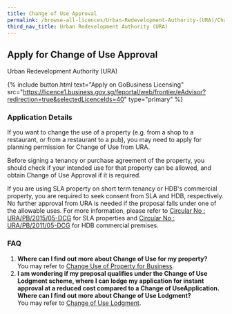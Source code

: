 ```yaml
---
title: Change of Use Approval
permalink: /browse-all-licences/Urban-Redevelopment-Authority-(URA)/Change-of-Use-Approval
third_nav_title: Urban Redevelopment Authority (URA)
---
```


## Apply for Change of Use Approval

Urban Redevelopment Authority (URA)

{% include button.html text="Apply on GoBusiness Licensing" src="https://licence1.business.gov.sg/feportal/web/frontier/eAdvisor?redirection=true&selectedLicenceIds=40" type="primary" %}

<H3>Application Details</H3>

<p>If you want to change the use of a property (e.g. from a shop to a restaurant, or from a restaurant to a pub), you may need to apply for planning permission for Change of Use from URA.</p>
 <p>Before signing a tenancy or purchase agreement of the property, you should check if your intended use for that property can be allowed, and obtain Change of Use Approval if it is required.</p>
 <p>If you are using SLA property on short term tenancy or HDB's commercial property, you are required to seek consent from SLA and HDB, respectively. No further approval from URA is needed if the proposal falls under one of the allowable uses. For more information, please refer to <a href="https://www.ura.gov.sg/Corporate/Guidelines/Circulars/dc15-05" target="_blank" rel="noopener">Circular No : URA/PB/2015/05-DCG</a> </a>for SLA properties and <a href="https://www.ura.gov.sg/Corporate/Guidelines/Circulars/dc11-05" target="_blank" rel="noopener">Circular No : URA/PB/2011/05-DCG</a> for HDB commercial premises.</p>
 <h3>FAQ</h3>
 <ol>
 <li><strong>Where can I find out more about Change of Use for my property?<br /></strong>You may refer to <a href="https://www.ura.gov.sg/Corporate/Property/Business/Change-Use-of-Property-for-Business" target="_blank" rel="noopener">Change Use of Property for Business</a>.</li>
 <li><strong>I am wondering if my proposal qualifies under the Change of Use Lodgment scheme, where I can lodge my application for instant approval at a reduced cost compared to a Change of UseApplication. Where can I find out more about Change of Use Lodgment?</strong><br />You may refer to <a href="https://www.ura.gov.sg/Corporate/Property/Business/Change-Use-of-Property-for-Business" target="_blank" rel="noopener">Change of Use Lodgment</a>.</li>
 </ol>


